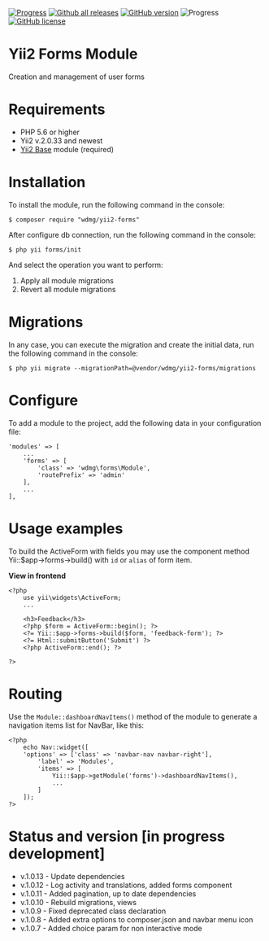 [![Progress](https://img.shields.io/badge/required-Yii2_v2.0.33-blue.svg)](https://packagist.org/packages/yiisoft/yii2)
[![Github all releases](https://img.shields.io/github/downloads/wdmg/yii2-forms/total.svg)](https://GitHub.com/wdmg/yii2-forms/releases/)
[![GitHub version](https://badge.fury.io/gh/wdmg%2Fyii2-forms.svg)](https://github.com/wdmg/yii2-forms)
![Progress](https://img.shields.io/badge/progress-in_development-red.svg)
[![GitHub license](https://img.shields.io/github/license/wdmg/yii2-forms.svg)](https://github.com/wdmg/yii2-forms/blob/master/LICENSE)

# Yii2 Forms Module
Creation and management of user forms

# Requirements 
* PHP 5.6 or higher
* Yii2 v.2.0.33 and newest
* [Yii2 Base](https://github.com/wdmg/yii2-base) module (required)

# Installation
To install the module, run the following command in the console:

`$ composer require "wdmg/yii2-forms"`

After configure db connection, run the following command in the console:

`$ php yii forms/init`

And select the operation you want to perform:
  1) Apply all module migrations
  2) Revert all module migrations

# Migrations
In any case, you can execute the migration and create the initial data, run the following command in the console:

`$ php yii migrate --migrationPath=@vendor/wdmg/yii2-forms/migrations`

# Configure

To add a module to the project, add the following data in your configuration file:

    'modules' => [
        ...
        'forms' => [
            'class' => 'wdmg\forms\Module',
            'routePrefix' => 'admin'
        ],
        ...
    ],

# Usage examples
To build the ActiveForm with fields you may use the component method Yii::$app->forms->build() with `id` or `alias` of form item.

**View in frontend**

    <?php
        use yii\widgets\ActiveForm;
        ...
        
        <h3>Feedback</h3>
        <?php $form = ActiveForm::begin(); ?>
        <?= Yii::$app->forms->build($form, 'feedback-form'); ?>
        <?= Html::submitButton('Submit') ?>
        <?php ActiveForm::end(); ?>
        
    ?>

# Routing
Use the `Module::dashboardNavItems()` method of the module to generate a navigation items list for NavBar, like this:

    <?php
        echo Nav::widget([
        'options' => ['class' => 'navbar-nav navbar-right'],
            'label' => 'Modules',
            'items' => [
                Yii::$app->getModule('forms')->dashboardNavItems(),
                ...
            ]
        ]);
    ?>


# Status and version [in progress development]
* v.1.0.13 - Update dependencies
* v.1.0.12 - Log activity and translations, added forms component
* v.1.0.11 - Added pagination, up to date dependencies
* v.1.0.10 - Rebuild migrations, views
* v.1.0.9 - Fixed deprecated class declaration
* v.1.0.8 - Added extra options to composer.json and navbar menu icon
* v.1.0.7 - Added choice param for non interactive mode